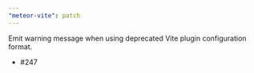 ```yaml
---
"meteor-vite": patch
---
```


Emit warning message when using deprecated Vite plugin configuration format.
- #247